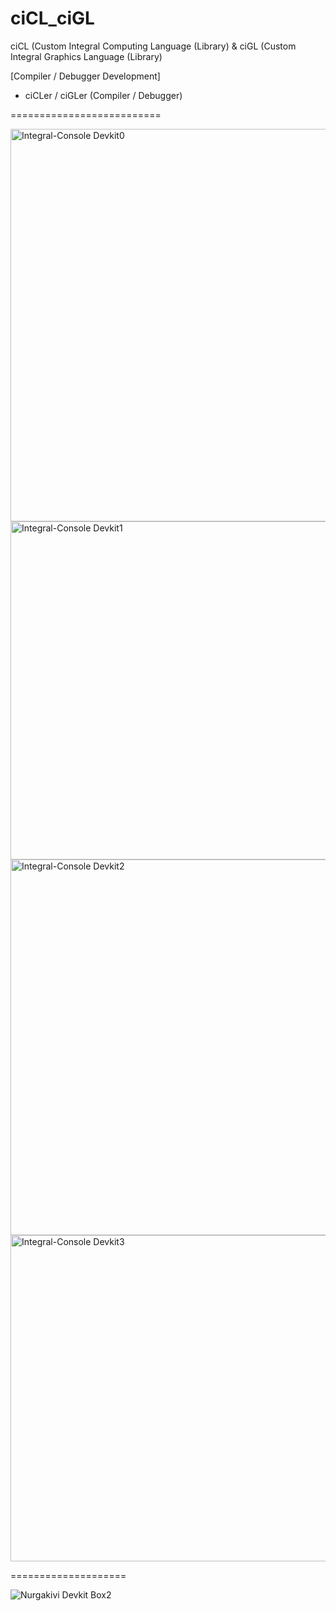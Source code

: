 # ciCL_ciGL
ciCL (Custom Integral Computing Language (Library) &amp; ciGL (Custom Integral Graphics Language (Library)

[Compiler / Debugger Development]
 
- ciCLer / ciGLer (Compiler / Debugger)

==========================

<img width="628" alt="Integral-Console Devkit0" src="https://github.com/IotIntegralGameConsole/ciCL_ciGL/assets/25099776/1dc09c16-f1b6-4bf4-abd2-a0fb7ecb3a8b">
<img width="541" alt="Integral-Console Devkit1" src="https://github.com/IotIntegralGameConsole/ciCL_ciGL/assets/25099776/bc2c9413-600a-42b6-879b-023a56de4cb8">
<img width="601" alt="Integral-Console Devkit2" src="https://github.com/IotIntegralGameConsole/ciCL_ciGL/assets/25099776/b3915a91-c42e-41b7-9cb5-d64cdc6c2694">
<img width="522" alt="Integral-Console Devkit3" src="https://github.com/IotIntegralGameConsole/ciCL_ciGL/assets/25099776/82318580-5d6d-49dc-a39a-e23ffeb79e86">

====================

![Nurgakivi Devkit Box2](https://github.com/IotIntegralGameConsole/ciCL_ciGL/assets/25099776/55147be2-3e67-432e-9a0b-f134637051bc)
